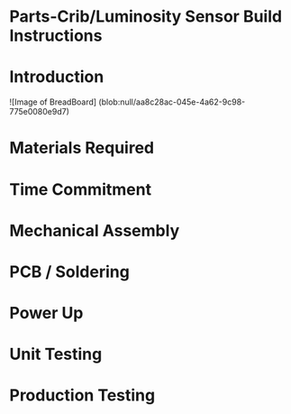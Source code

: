 # Parts-Crib/Luminosity Sensor Build Instructions

# Introduction 
![Image of BreadBoard] (blob:null/aa8c28ac-045e-4a62-9c98-775e0080e9d7)

# Materials Required

# Time Commitment

# Mechanical Assembly

# PCB / Soldering

# Power Up

# Unit Testing

# Production Testing
